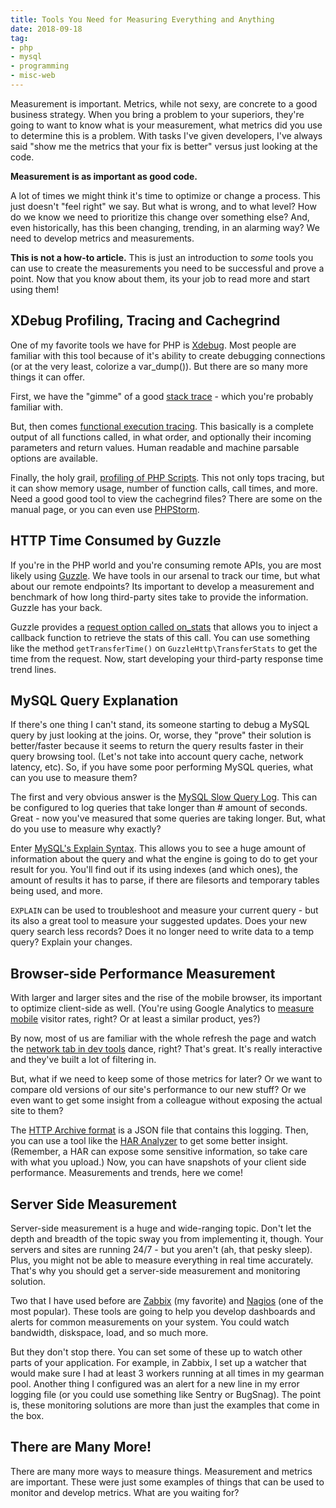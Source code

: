 ```yaml
---
title: Tools You Need for Measuring Everything and Anything
date: 2018-09-18
tag:
- php
- mysql
- programming
- misc-web
---
```

Measurement is important. Metrics, while not sexy, are concrete to a good business strategy. When you bring a problem to your superiors, they're going to want to know what is your measurement, what metrics did you use to determine this is a problem. With tasks I've given developers, I've always said "show me the metrics that your fix is better" versus just looking at the code.

<!--more-->

**Measurement is as important as good code.** 

A lot of times we might think it's time to optimize or change a process. This just doesn't "feel right" we say.  But what is wrong, and to what level? How do we know we need to prioritize this change over something else? And, even historically, has this been changing, trending, in an alarming way?  We need to develop metrics and measurements.

**This is not a how-to article.** This is just an introduction to *some* tools you can use to create the measurements you need to be successful and prove a point. Now that you know about them, its your job to read more and start using them!

## XDebug Profiling, Tracing and Cachegrind

One of my favorite tools we have for PHP is [Xdebug](https://xdebug.org/).  Most people are familiar with this tool because of it's ability to create debugging connections (or at the very least, colorize a var_dump()).  But there are so many more things it can offer.

First, we have the "gimme" of a good [stack trace](https://xdebug.org/docs/stack_trace) - which you're probably familiar with.

But, then comes [functional execution tracing](https://xdebug.org/docs/execution_trace).  This basically is a complete output of all functions called, in what order, and optionally their incoming parameters and return values.  Human readable and machine parsable options are available.

Finally, the holy grail, [profiling of PHP Scripts](https://xdebug.org/docs/profiler).  This not only tops tracing, but it can show memory usage, number of function calls, call times, and more.  Need a good good tool to view the cachegrind files?  There are some on the manual page, or you can even use [PHPStorm](https://confluence.jetbrains.com/display/PhpStorm/Profiling+PHP+applications+with+PhpStorm+and+Xdebug#ProfilingPHPapplicationswithPhpStormandXdebug-3.1.Opentheprofilersnapshot).

## HTTP Time Consumed by Guzzle

If you're in the PHP world and you're consuming remote APIs, you are most likely using [Guzzle](http://guzzlephp.org/).  We have tools in our arsenal to track our time, but what about our remote endpoints? Its important to develop a measurement and benchmark of how long third-party sites take to provide the information. Guzzle has your back.

Guzzle provides a [request option called on_stats](https://guzzle.readthedocs.io/en/latest/request-options.html#on-stats) that allows you to inject a callback function to retrieve the stats of this call.  You can use something like the method `getTransferTime()` on  `GuzzleHttp\TransferStats` to get the time from the request.  Now, start developing your third-party response time trend lines.

## MySQL Query Explanation

If there's one thing I can't stand, its someone starting to debug a MySQL query by just looking at the joins.  Or, worse, they "prove" their solution is better/faster because it seems to return the query results faster in their query browsing tool.  (Let's not take into account query cache, network latency, etc).  So, if you have some poor performing MySQL queries, what can you use to measure them?

The first and very obvious answer is the [MySQL Slow Query Log](https://dev.mysql.com/doc/refman/8.0/en/slow-query-log.html).  This can be configured to log queries that take longer than # amount of seconds.  Great - now you've measured that some queries are taking longer.  But, what do you use to measure why exactly?

Enter [MySQL's Explain Syntax](https://dev.mysql.com/doc/refman/8.0/en/explain.html).  This allows you to see a huge amount of information about the query and what the engine is going to do to get your result for you.  You'll find out if its using indexes (and which ones), the amount of results it has to parse, if there are filesorts and temporary tables being used, and more.

`EXPLAIN` can be used to troubleshoot and measure your current query - but its also a great tool to measure your suggested updates.  Does your new query search less records? Does it no longer need to write data to a temp query? Explain your changes. 

## Browser-side Performance Measurement

With larger and larger sites and the rise of the mobile browser, its important to optimize client-side as well.  (You're using Google Analytics to [measure mobile](https://neilpatel.com/blog/mobile-metrics/) visitor rates, right? Or at least a similar product, yes?)

By now, most of us are familiar with the whole refresh the page and watch the [network tab in dev tools](https://developers.google.com/web/tools/chrome-devtools/network-performance/) dance, right?  That's great. It's really interactive and they've built a lot of filtering in.

But, what if we need to keep some of those metrics for later? Or we want to compare old versions of our site's performance to our new stuff? Or we even want to get some insight from a colleague without exposing the actual site to them?

The [HTTP Archive format](https://en.wikipedia.org/wiki/.har) is a JSON file that contains this logging. Then, you can use a tool like the [HAR Analyzer](https://toolbox.googleapps.com/apps/har_analyzer/) to get some better insight. (Remember, a HAR can expose some sensitive information, so take care with what you upload.)  Now, you can have snapshots of your client side performance. Measurements and trends, here we come!

## Server Side Measurement

Server-side measurement is a huge and wide-ranging topic. Don't let the depth and breadth of the topic sway you from implementing it, though.  Your servers and sites are running 24/7 - but you aren't (ah, that pesky sleep).  Plus, you might not be able to measure everything in real time accurately.  That's why you should get a server-side measurement and monitoring solution.

Two that I have used before are [Zabbix](https://www.zabbix.com/) (my favorite) and [Nagios](https://www.nagios.org/) (one of the most popular).  These tools are going to help you develop dashboards and alerts for common measurements on your system. You could watch bandwidth, diskspace, load, and so much more.

But they don't stop there. You can set some of these up to watch other parts of your application.  For example, in Zabbix, I set up a watcher that would make sure I had at least 3 workers running at all times in my gearman pool.  Another thing I configured was an alert for a new line in my error logging file (or you could use something like Sentry or BugSnag).  The point is, these monitoring solutions are more than just the examples that come in the box.

## There are Many More!

There are many more ways to measure things. Measurement and metrics are important. These were just some examples of things that can be used to monitor and develop metrics.  What are you waiting for?